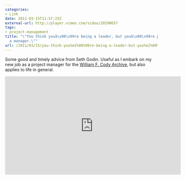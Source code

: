 ```yaml
---
categories:
- Link
date: 2011-03-15T11:57:23Z
external-url: http://player.vimeo.com/video/20290657
tags:
- project-management
title: "\"You think youâ\x80\x99re being a leader, but youâ\x80\x99re probably being
  a manager.\""
url: /2011/03/15/you-think-you%e2%80%99re-being-a-leader-but-you%e2%80%99re-probably-being-a-manager/
---
```


Some good and timely advice from Seth Godin. Useful as I embark on my new job as a project manager for the <a href="http://codypapers.org/">William F. Cody Archive</a>, but also applies to life in general.

<iframe src="http://player.vimeo.com/video/20290657" width="580" height="325" frameborder="0"></iframe>
